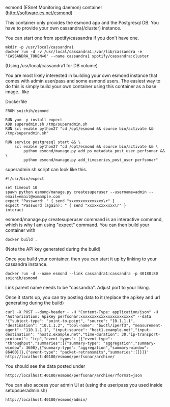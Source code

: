 esmond (ESnet Monitoring daemon) container (http://software.es.net/esmond) 

This container only provides the esmond app and the Postgresql DB. You have to provide your own cassandra(/cluster) instance.

You can start one from spotify/cassandra if you don't have one.

    mkdir -p /usr/local/cassandra1
    docker run -d -v /usr/local/cassandra1:/var/lib/cassandra -e "CASSANDRA_TOKEN=0" --name cassandra1 spotify/cassandra:cluster

(Using /usr/local/cassandra1 for DB volume)

You are most likely interested in building your own esmond instance that comes with admin user/pass and some esmond users. The
easiest way to do this is simply build your own container using this container as a base image.. like

Dockerfile

```
FROM soichih/esmond

RUN yum -y install expect
ADD superadmin.sh /tmp/superadmin.sh
RUN scl enable python27 "cd /opt/esmond && source bin/activate && /tmp/superadmin.sh"

RUN service postgresql start && \
    scl enable python27 "cd /opt/esmond && source bin/activate && \
        python esmond/manage.py add_ps_metadata_post_user perfsonar && \
        python esmond/manage.py add_timeseries_post_user perfsonar"
```

superadmin.sh script can look like this.

```
#!/usr/bin/expect

set timeout 10
spawn python esmond/manage.py createsuperuser --username=admin --email=email@exmample.com
expect "Password: " { send "xxxxxxxxxxxxxxx\r" }
expect "Password (again): " { send "xxxxxxxxxxxx\r" }
interact

```

esmond/manage.py createsuperuser command is an interactive command, which is why I am using "expect" command. You can then build your 
container with

```
docker build .
```

(Note the API key generated during the build)

Once you build your container, then you can start it up by linking to your cassandra instance.

    docker run -d --name esmond --link cassandra1:cassandra -p 40180:80 soichih/esmond

Link parent name needs to be "cassandra". Adjust port to your liking.

Once it starts up, you can try posting data to it (replace the apikey and url generating during the build)

    curl -X POST --dump-header - -H "Content-Type: application/json" -H "Authorization: ApiKey perfsonar:xxxxxxxxxxxxxxxxxxxxxxx" --data '{"subject-type": "point-to-point", "source": "10.1.1.1", "destination": "10.1.1.2", "tool-name": "bwctl/iperf3", "measurement-agent": "110.1.1.1", "input-source": "host1.example.net","input-destination": "host2.example.net","time-duration": 30,"ip-transport-protocol": "tcp","event-types": [{"event-type": "throughput","summaries":[{"summary-type": "aggregation","summary-window": 3600},{"summary-type": "aggregation","summary-window": 86400}]},{"event-type": "packet-retransmits","summaries":[]}]}' http://localhost:40180/esmond/perfsonar/archive/

You should see the data posted under

    http://localhost:40180/esmond/perfsonar/archive/?format=json

You can also access your admin UI at (using the user/pass you used inside setupsueradmin.sh)

    http://localhost:40180/esmond/admin/
